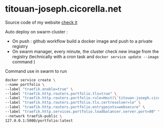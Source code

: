 # titouan-joseph.cicorella.net

Source code of my website [check it](http://titouan-joseph.cicorella.net)

Auto deploy on swarm cluster :
 - On push : github workflow build a docker image and push to a private registry
 - On swarm manager, every minute, the cluster check new image from the registry (technically with a cron task and `docker service update --image ` command )

Command use in swarm to run
```bash
docker service create \
--name portfolio \
--label "traefik.enable=true" \
--label "traefik.http.routers.portfolio.tls=true" \
--label "traefik.http.routers.portfolio.rule=Host(\`titouan-joseph.cicorella.net\`) || Host(\`www.titouan-joseph.cicorella.net\`) || Host(\`tit.cicorella.net\`)" \
--label "traefik.http.routers.portfolio.tls.certresolver=le" \
--label "traefik.http.routers.portfolio.entrypoints=websecure" \
--label "traefik.http.services.portfolio.loadbalancer.server.port=80" \
--network traefik-public \
127.0.0.1:5000/portfolio:latest
```
